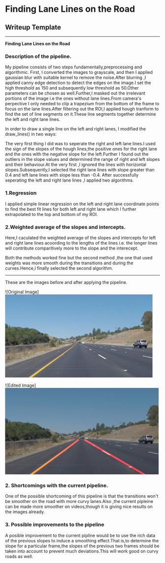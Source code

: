 # **Finding Lane Lines on the Road** 

## Writeup Template

---

**Finding Lane Lines on the Road**


### Description of the pipeline.

My pipeline consists of two steps fundamentally,preprocessing and algorithmic. First, I converted the images to grayscale, and then I applied gaussian blur with suitable kernel to remove the noise.After blurring ,I applied canny edge detection to detect the edges on the image.I set the high threshold as 150 and subsequently low threshold as 50.Other parameters can be chosen as well.Further,I masked out the irrelevant portions of the image i.e the ones without lane lines.From camera's perpective I only needed to clip a trapezium from the bottom of the frame to focus on the lane lines.After filtering out the ROI,I applied hough tranform to find the set of line segments on it.These line segments together determine the left and right lane lines.

In order to draw a single line on the left and right lanes, I modified the draw_lines() in two ways:

The very first thing I did was to seperate the right and left lane lines.I used the sign of the slopes of the hough lines,the positive ones for the right lane and the ones with the negative slope for the left.Further I found out the outliers in the slope values and determined the range of right and left slopes and their behaviour.At the very first ,I ignored the lines with horizontal slopes.Subsequently,I selected the right lane lines with slope greater than 0.4 and left lane lines with slope less than -0.4.
After successfully seperating the left and right lane lines ,I applied two algorithms.

### 1.Regression
I applied simple linear regression on the left and right lane coordinate points to find the best fit lines for both left and right lane which I further extrapolated to the top and bottom of my ROI.

### 2.Weighted average of the slopes and intercepts.
Here,I caculated the weighted average of the slopes and intercepts for left and right lane lines acoording to the lengths of the lines i.e. the longer lines will contribute comparitively more to the slope and the interecept.

Both the methods worked fine but the second method ,the one that used weights was more smooth during the transitions and during the curves.Hence,I finally selected the second algorithm.

---

These are the images before and after applying the pipeline. 

![Original Image]
<img src="test_images/solidYellowCurve.jpg" width="480" alt="Combined Image" />

![Edited Image]
<img src="test_images/solidYellowCurve_result.jpg" width="500" alt="Combined Image" />


### 2. Shortcomings with the current pipeline.

One of the possible shortcoming of this pipeline is that the transitions won't be smoother on the road with more curvy lanes.Also ,the current pipleine can be made more smoother on videos,though it is giving nice results on the images already.


### 3. Possible improvements to the pipeline

A posible improvement to the current pipline would be to use the rich data of the previous slopes to induce a smoothing effect.That is,to determine the slope for a particular frame,the slopes of the previous two frames should be taken into account to prevent much deviations.This will work good on curvy roads as well.
